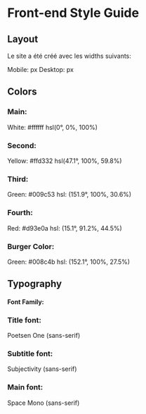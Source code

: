 # Front-end Style Guide

## Layout
Le site a été créé avec les widths suivants:

Mobile: px
Desktop: px

## Colors

### Main: 
White: #ffffff 
hsl(0°, 0%, 100%)

### Second:
Yellow: #ffd332
hsl(47.1°, 100%, 59.8%)

### Third:
Green: #009c53
hsl: (151.9°, 100%, 30.6%)

### Fourth: 
Red: #d93e0a
hsl: (15.1°, 91.2%, 44.5%)

### Burger Color: 
Green: #008c4b
hsl: (152.1°, 100%, 27.5%)

## Typography

#### Font Family:

### Title font: 
Poetsen One (sans-serif)
### Subtitle font: 
Subjectivity (sans-serif)
### Main font: 
Space Mono (sans-serif)

